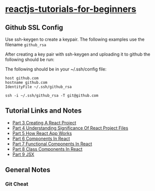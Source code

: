 # [reactjs-tutorials-for-beginners](https://github.com/evanschristophera/reactjs-tutorials-for-beginners)
## Github SSL Config
Use ssh-keygen to create a keypair.  The following examples use the filename ```github_rsa```

After creating a key pair with ssh-keygen and uploading it to github the following should be run:

The following should be in your ~/.ssh/config file:
```
host github.com
hostname github.com
IdentityFile ~/.ssh/github_rsa
```

```
ssh -i ~/.ssh/github_rsa -T git@github.com
```


## Tutorial Links and Notes

- [Part 3 Creating A React Project](https://youtu.be/3NjfGNuWOg8?list=PLSsAz5wf2lkK_ekd0J__44KG6QoXetZza)
- [Part 4 Understanding Significance Of React Project Files](https://youtu.be/MZfOqCx0s7s?list=PLSsAz5wf2lkK_ekd0J__44KG6QoXetZza)
- [Part 5 How React App Works](https://youtu.be/DYNBBqlwL_o?list=PLSsAz5wf2lkK_ekd0J__44KG6QoXetZza)
- [Part 6 Components In React](https://youtu.be/r57Jck10_-0?list=PLSsAz5wf2lkK_ekd0J__44KG6QoXetZza)
- [Part 7 Functional Components In React](https://youtu.be/tQa1ml4kwlg?list=PLSsAz5wf2lkK_ekd0J__44KG6QoXetZza)
- [Part 8 Class Components In React](https://youtu.be/owulDWGqJoM?list=PLSsAz5wf2lkK_ekd0J__44KG6QoXetZza)
- [Part 9 JSX](https://youtu.be/-6IJkmxfUug?list=PLSsAz5wf2lkK_ekd0J__44KG6QoXetZza)

## General Notes
### Git Cheat

